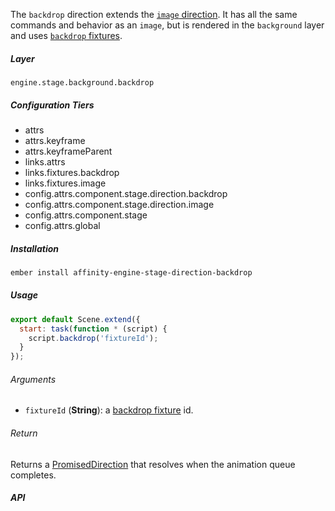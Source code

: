 The `backdrop` direction extends the [`image` direction](#/components/stage/directions/image). It has all the same commands and behavior as an `image`, but is rendered in the `background` layer and uses [`backdrop` fixtures](#/engine/fixtures/backdrops).

##### Layer

`engine.stage.background.backdrop`

##### Configuration Tiers

* attrs
* attrs.keyframe
* attrs.keyframeParent
* links.attrs
* links.fixtures.backdrop
* links.fixtures.image
* config.attrs.component.stage.direction.backdrop
* config.attrs.component.stage.direction.image
* config.attrs.component.stage
* config.attrs.global

##### Installation

```bash
ember install affinity-engine-stage-direction-backdrop
```

##### Usage

```js
export default Scene.extend({
  start: task(function * (script) {
    script.backdrop('fixtureId');
  }
});
```

###### Arguments

* `fixtureId` (**String**): a [backdrop fixture](#/engine/fixtures/backdrops) id.

###### Return

Returns a [PromisedDirection](#/components/stage/directions?anchor=promised_direction) that resolves when the animation queue completes.

##### API
